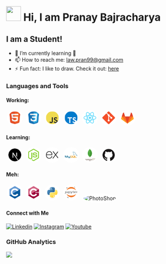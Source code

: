 ### <h1><img src="https://media.tenor.com/images/30169e4a670daf12443df7d2dd140176/tenor.gif" width="40px" height="40px"> Hi, I am Pranay Bajracharya</h1>

## I am a Student!

- 🌱 I’m currently learning 🙂
- 📫 How to reach me: law.pran99@gmail.com
- ⚡ Fun fact: I like to draw. Check it out: <a href="https://www.instagram.com/its_pranay_arts/" target="_blank">here</a>

### Languages and Tools
#### Working:
<p>
  <img src="https://github.com/devicons/devicon/blob/master/icons/html5/html5-original.svg" alt="HTML" width="35" height="35" style="background: white; border-radius: 50%; padding: 4px; margin: 0 2px" /> 
  <img src="https://github.com/devicons/devicon/blob/master/icons/css3/css3-original.svg" alt="CSS" width="35" height="35" style="background: white; border-radius: 50%; padding: 4px; margin: 0 2px" /> 
  <img src="https://github.com/devicons/devicon/blob/master/icons/javascript/javascript-original.svg" alt="JavaScript" width="35" height="35" style="background: white; border-radius: 50%; padding: 4px; margin: 0 2px" /> 
  <img src="https://github.com/devicons/devicon/blob/master/icons/typescript/typescript-original.svg" alt="TypeScript" width="35" height="35" style="background: white; border-radius: 50%; padding: 4px; margin: 0 2px" /> 
  <img src="https://github.com/devicons/devicon/blob/master/icons/react/react-original.svg" alt="React" width="35" height="35" style="background: white; border-radius: 50%; padding: 4px; margin: 0 2px" /> 
  <img src="https://github.com/devicons/devicon/blob/master/icons/git/git-original.svg" alt="Git" width="35" height="35" style="background: white; border-radius: 50%; padding: 4px; margin: 0 2px" />
  <img src="https://github.com/devicons/devicon/blob/master/icons/gitlab/gitlab-original.svg" alt="GitLab" width="35" height="35" style="background: white; border-radius: 50%; padding: 4px; margin: 0 2px" />
</p>

#### Learning:
<p>
  <img src="https://github.com/devicons/devicon/blob/master/icons/nextjs/nextjs-original.svg" alt="NextJS" width="35" height="35" style="background: white; border-radius: 50%; padding: 4px; margin: 0 2px" />
  <img src="https://github.com/devicons/devicon/blob/master/icons/nodejs/nodejs-original.svg" alt="Node" width="35" height="35" style="background: white; border-radius: 50%; padding: 4px; margin: 0 2px" />
  <img src="https://github.com/devicons/devicon/blob/master/icons/express/express-original.svg" alt="Express" width="35" height="35" style="background: white; border-radius: 50%; padding: 4px; margin: 0 2px" />
  <img src="https://github.com/devicons/devicon/blob/master/icons/mysql/mysql-original-wordmark.svg" alt="MySQL" width="35" height="35" style="background: white; border-radius: 50%; padding: 4px; margin: 0 2px" /> 
  <img src="https://github.com/devicons/devicon/blob/master/icons/mongodb/mongodb-original-wordmark.svg" alt="MongoDB" width="35" height="35" style="background: white; border-radius: 50%; padding: 4px; margin: 0 2px" /> 
  <img src="https://github.com/devicons/devicon/blob/master/icons/github/github-original.svg" alt="Github" width="35" height="35" style="background: white; border-radius: 50%; padding: 4px; margin: 0 2px" /> 
</p>

#### Meh:
<p>
  <img src="https://github.com/devicons/devicon/blob/master/icons/c/c-original.svg" alt="C" width="35" height="35" style="background: white; border-radius: 50%; padding: 4px; margin: 0 2px" /> 
  <img src="https://github.com/devicons/devicon/blob/master/icons/cplusplus/cplusplus-original.svg" alt="C++" width="35" height="35" style="background: white; border-radius: 50%; padding: 4px; margin: 0 2px" /> 
  <img src="https://github.com/devicons/devicon/blob/master/icons/python/python-original.svg" alt="Python" width="35" height="35" style="background: white; border-radius: 50%; padding: 4px; margin: 0 2px" />
  <img src="https://github.com/devicons/devicon/blob/master/icons/jupyter/jupyter-original-wordmark.svg" alt="Jupyter Notebook" width="35" height="35" style="background: white; border-radius: 50%; padding: 4px; margin: 0 2px" />
  <img src="https://img.icons8.com/color/50/000000/adobe-photoshop.png" alt="PhotoShop" width="35" height="35" style="background: white; border-radius: 50%; padding: 4px; margin: 0 2px" />
</p>

#### Connect with Me
<p>
  <a href="https://www.linkedin.com/in/pranaybajracharya" target="blank"><img align="center" src="https://raw.githubusercontent.com/rahuldkjain/github-profile-readme-generator/master/src/images/icons/Social/linked-in-alt.svg" alt="Linkedin" height="30" width="40" /></a>
  <a href="https://www.instagram.com/its_pranay_arts" target="blank"><img align="center" src="https://raw.githubusercontent.com/rahuldkjain/github-profile-readme-generator/master/src/images/icons/Social/instagram.svg" alt="Instagram" height="30" width="40" /></a>
  <a href="https://www.youtube.com/watch?v=dQw4w9WgXcQ" target="blank"><img align="center" src="https://raw.githubusercontent.com/rahuldkjain/github-profile-readme-generator/master/src/images/icons/Social/youtube.svg" alt="Youtube" height="30" width="40" /></a>
</p>

### GitHub Analytics
<p>
  <a href="https://github.com/PranayBajracharya">
    <!-- <img height="180em" src="https://github-readme-stats-eight-theta.vercel.app/api?username=PranayBajracharya&show_icons=true&theme=radical&include_all_commits=true&count_private=true"/> -->
    <img height="180em" src="https://github-readme-stats-eight-theta.vercel.app/api/top-langs/?username=PranayBajracharya&layout=compact&langs_count=10&theme=radical&hide=jupyter%20notebook"/>
  </a>
</p>

<!-- <p align="center">
<img align="center" src="https://github-readme-streak-stats.herokuapp.com/?user=PranayBajracharya&show_icons=true&theme=tokyonight_duo" alt="PranayBajracharya" />
</p> -->

<!-- 
<p align="center">
  <img src="https://visitor-badge.laobi.icu/badge?page_id=PranayBajracharya.PranayBajracharya">
  <img alt="GitHub followers" src="https://img.shields.io/github/followers/PranayBajracharya?style=social">
</p> -->

